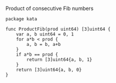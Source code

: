 Product of consecutive Fib numbers

    package kata
    
    func ProductFib(prod uint64) [3]uint64 {
    	var a, b uint64 = 0, 1
    	for a*b < prod {
    		a, b = b, a+b
    	}
    	if a*b == prod {
    		return [3]uint64{a, b, 1}
    	}
    	return [3]uint64{a, b, 0}
    }
